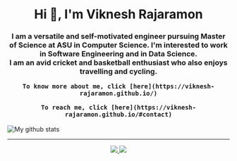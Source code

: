 <h1 align="center">Hi 👋, I'm Viknesh Rajaramon</h1>

<h3 align="center">
	I am a versatile and self-motivated engineer pursuing Master of Science at ASU in Computer Science. I'm interested to work in Software Engineering and in Data Science.
	<br>
	I am an avid cricket and basketball enthusiast who also enjoys travelling and cycling.
	<br>

	To know more about me, click [here](https://viknesh-rajaramon.github.io/)
	
	To reach me, click [here](https://viknesh-rajaramon.github.io/#contact)
</h3>

![My github stats](https://github-readme-stats.vercel.app/api?username=viknesh-rajaramon&show_icons=true&theme=tokyonight)

<hr>

<p align="center">
	<a href="https://www.linkedin.com/in/viknesh-rajaramon/" alt="Linkedin">
		<img src="https://github.com/Viknesh-Rajaramon/Viknesh-Rajaramon/blob/main/image/linkedin.png">
	</a>
    <a href="https://github.com/Viknesh-Rajaramon/" alt="GitHub">
		<img src="https://github.com/Viknesh-Rajaramon/Viknesh-Rajaramon/blob/main/image/github.png">
	</a>
</p>
